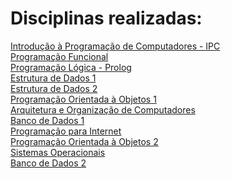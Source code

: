 # Disciplinas realizadas:

[Introdução à Programação de Computadores - IPC](https://github.com/annaletycia/IPC) <br/>
[Programação Funcional](https://github.com/annaletycia/PF) <br/>
[Programação Lógica - Prolog]() <br/>
[Estrutura de Dados 1](https://github.com/annaletycia/ED1) <br/>
[Estrutura de Dados 2]() <br/>
[Programação Orientada à Objetos 1]() <br/>
[Arquitetura e Organização de Computadores]() <br/>
[Banco de Dados 1]()  <br/>
[Programação para Internet](https://github.com/annaletycia/PPI) <br/>
[Programação Orientada à Objetos 2]() <br/>
[Sistemas Operacionais]() <br/>
[Banco de Dados 2]() <br/>
